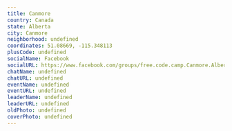 ```yaml
---
title: Canmore
country: Canada
state: Alberta
city: Canmore
neighborhood: undefined
coordinates: 51.08669, -115.348113
plusCode: undefined
socialName: Facebook
socialURL: https://www.facebook.com/groups/free.code.camp.Canmore.Alberta
chatName: undefined
chatURL: undefined
eventName: undefined
eventURL: undefined
leaderName: undefined
leaderURL: undefined
oldPhoto: undefined
coverPhoto: undefined
---
```


